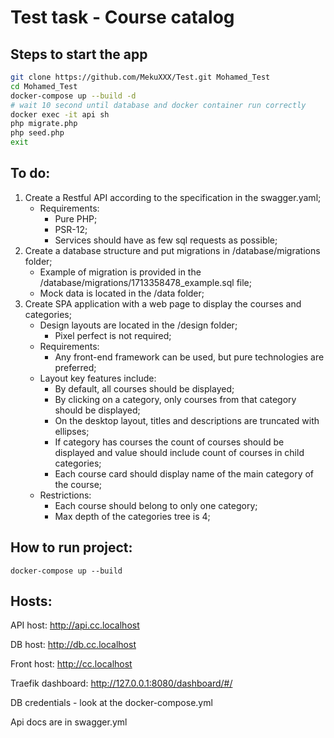 # Test task - Course catalog

## Steps to start the app

```bash
git clone https://github.com/MekuXXX/Test.git Mohamed_Test
cd Mohamed_Test
docker-compose up --build -d
# wait 10 second until database and docker container run correctly
docker exec -it api sh
php migrate.php
php seed.php
exit
```

## To do:

1. Create a Restful API according to the specification in the swagger.yaml;
   - Requirements:
     - Pure PHP;
     - PSR-12;
     - Services should have as few sql requests as possible;
2. Create a database structure and put migrations in /database/migrations folder;
   - Example of migration is provided in the /database/migrations/1713358478_example.sql file;
   - Mock data is located in the /data folder;
3. Create SPA application with a web page to display the courses and categories;
   - Design layouts are located in the /design folder;
     - Pixel perfect is not required;
   - Requirements:
     - Any front-end framework can be used, but pure technologies are preferred;
   - Layout key features include:
     - By default, all courses should be displayed;
     - By clicking on a category, only courses from that category should be displayed;
     - On the desktop layout, titles and descriptions are truncated with ellipses;
     - If category has courses the count of courses should be displayed and value should include count of courses in child categories;
     - Each course card should display name of the main category of the course;
   - Restrictions:
     - Each course should belong to only one category;
     - Max depth of the categories tree is 4;

## How to run project:

```
docker-compose up --build
```

## Hosts:

API host: http://api.cc.localhost

DB host: http://db.cc.localhost

Front host: http://cc.localhost

Traefik dashboard: http://127.0.0.1:8080/dashboard/#/

DB credentials - look at the docker-compose.yml

Api docs are in swagger.yml
